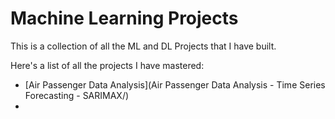 # Machine Learning Projects

This is a collection of all the ML and DL Projects that I have built.

Here's a list of all the projects I have mastered:

 - [Air Passenger Data Analysis](Air Passenger Data Analysis - Time Series Forecasting - SARIMAX/)
 - 